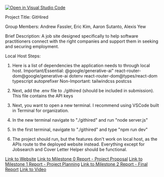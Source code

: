 [![Open in Visual Studio Code](https://classroom.github.com/assets/open-in-vscode-2e0aaae1b6195c2367325f4f02e2d04e9abb55f0b24a779b69b11b9e10269abc.svg)](https://classroom.github.com/online_ide?assignment_repo_id=19676634&assignment_repo_type=AssignmentRepo)

Project Title: GitHired

Group Members: Andrew Fassler, Eric Kim, Aaron Sutanto, Alexis Yew

Brief Description: A job site designed specifically to help software practitioners connect with the right companies and support them in seeking and securing employment.

Local Host Steps:
 1. Here is a list of dependencies the application needs to through local host.
    Important/Essential: @google/generative-ai"
             react-router-dom@google/generative-ai
             dotenv
             react-router-dom@types/react-dom
             typescript
             autoprefixer
    Non-Important:
             tailwindcss
             postcss

2. Next, add the .env file to ./githired (should be included in submission). This file contains the API keys
3. Next, you want to open a new terminal. I recommend using VSCode built in Terminal for organization.
4. In the new terminal navigate to "./githired" and run "node server.js"
5. In the first terminal, navigate to "./githired" and type "npm run dev"
6. The project should run, but the features don't work on local host, as the APIs route to the deployed website instead. 
 Everything except for Jobsearch and Cover Letter Helper should be functional.

 [Link to Website](https://githired-ntxa.onrender.com)
 [Link to Milestone 0 Report - Project Proposal](https://docs.google.com/document/d/1UlqpUmrfWzh_SCIBv36YqOCdnbAIFuv0yfJe0D2IPxI/edit?usp=sharing)
 [Link to Milestone 1 Report - Project Planning](https://docs.google.com/document/d/1--p4z5g8AD5nh3ziB_MoqG85qZubqKU2dwxZ1_3sboY/edit?usp=sharing)
 [Link to Milestone 2 Report - Final Report](https://docs.google.com/document/d/1YQVes0gfRxsA9kI3ShQ2oyFliIuXH4cfHFB7d20TK_c/edit?usp=sharing)
 [Link to Video](https://drive.google.com/file/d/1jXGiOMHSUTLBg4_lHMwNLtq3nWHC0TH9/view?usp=sharing)